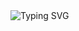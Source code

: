 <div>
    <img src="https://readme-typing-svg.demolab.com?font=Knewave&duration=2000&pause=1000&center=true&multiline=true&repeat=false&width=435&lines=Hello%2C+Hello;I'm+Sweetdogs%2C+a+great+tech+clown+and+geek" alt="Typing SVG" />
</div>
